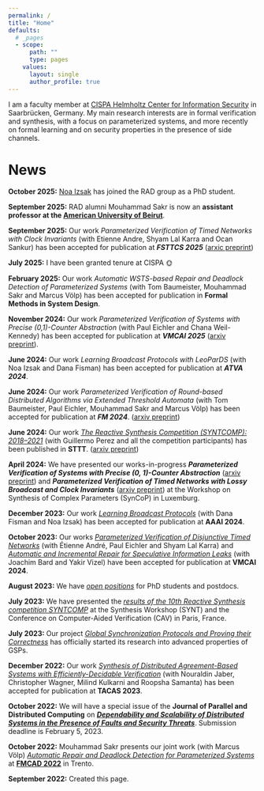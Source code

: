 ```yaml
---
permalink: /
title: "Home"
defaults:
  # _pages
  - scope:
      path: ""
      type: pages
    values:
      layout: single
      author_profile: true
---
```


I am a faculty member at [CISPA Helmholtz Center for Information Security](https://www.cispa.de) in Saarbrücken, Germany. My main research interests are in formal verification and synthesis, with a focus on parameterized systems, and more recently on formal learning and on security properties in the presence of side channels.

# News
**October 2025:** [Noa Izsak](https://noa-izsak.github.io) has joined the RAD group as a PhD student.

**September 2025:** RAD alumni Mouhammad Sakr is now an **assistant professor at the [American University of Beirut](https://www.aub.edu/pages/profile.aspx?MemberId=ms186)**.

**September 2025:** Our work *Parameterized Verification of Timed Networks with Clock Invariants* (with Etienne Andre, Shyam Lal Karra and Ocan Sankur) has been accepted for publication at ***FSTTCS 2025*** ([arxic preprint](https://arxiv.org/abs/2408.05190))

**July 2025:** I have been granted tenure at CISPA :sun_with_face:

**February 2025:** Our work *Automatic WSTS-based Repair and Deadlock Detection of Parameterized Systems* (with Tom Baumeister, Mouhammad Sakr and Marcus Völp) has been accepted for publication in **Formal Methods in System Design**.

**November 2024:** Our work *Parameterized Verification of Systems with Precise (0,1)-Counter Abstraction* (with Paul Eichler and Chana Weil-Kennedy) has been accepted for publication at ***VMCAI 2025*** ([arxiv preprint](https://doi.org/10.48550/arXiv.2408.05954)).

**June 2024:** Our work *Learning Broadcast Protocols with LeoParDS* (with Noa Izsak and Dana Fisman) has been accepted for publication at ***ATVA 2024***. 

**June 2024:** Our work *Parameterized Verification of Round-based Distributed Algorithms via Extended Threshold Automata* (with Tom Baumeister, Paul Eichler, Mouhammad Sakr and Marcus Völp) has been accepted for publication at ***FM 2024***. ([arxiv preprint](https://doi.org/10.48550/arXiv.2406.19880))

**June 2024:** Our work [*The Reactive Synthesis Competition (SYNTCOMP): 2018–2021*](https://doi.org/10.1007/s10009-024-00754-1) (with Guillermo Perez and all the competition participants) has been published in **STTT**. ([arxiv preprint](https://arxiv.org/abs/2206.00251))

**April 2024:** We have presented our works-in-progress ***Parameterized Verification of Systems with Precise (0, 1)-Counter Abstraction*** ([arxiv preprint](https://doi.org/10.48550/arXiv.2408.05954)) and ***Parameterized Verification of Timed Networks with Lossy Broadcast and Clock Invariants*** ([arxiv preprint](https://doi.org/10.48550/arXiv.2408.05190)) at the Workshop on Synthesis of Complex Parameters (SynCoP) in Luxemburg.

**December 2023:** Our work [*Learning Broadcast Protocols*](https://arxiv.org/abs/2306.14284) (with Dana Fisman and Noa Izsak) has been accepted for publication at **AAAI 2024**.

**October 2023:** Our works [*Parameterized Verification of Disjunctive Timed Networks*](https://arxiv.org/abs/2305.07295) (with Étienne André, Paul Eichler and Shyam Lal Karra) and [*Automatic and Incremental Repair for Speculative Information Leaks*](https://arxiv.org/abs/2305.10092) (with Joachim Bard and Yakir Vizel) have been accepted for publication at **VMCAI 2024**.

**August 2023:** We have [*open positions*](/positions) for PhD students and postdocs.

**July 2023:** We have presented the [*results of the 10th Reactive Synthesis competition SYNTCOMP*](http://www.syntcomp.org/syntcomp-2023-results/) at the Synthesis Workshop (SYNT) and the Conference on Computer-Aided Verification (CAV) in Paris, France.

**July 2023:** Our project [*Global Synchronization Protocols and Proving their Correctness*](https://swenjacobs.github.io/research/#global-synchronization-protocols-and-proving-their-correctness) has officially started its research into advanced properties of GSPs.

**December 2022:** Our work [*Synthesis of Distributed Agreement-Based Systems with Efficiently-Decidable Verification*](https://doi.org/10.48550/arXiv.2208.12400) (with Nouraldin Jaber, Christopher Wagner, Milind Kulkarni and Roopsha Samanta) has been accepted for publication at **TACAS 2023**.

**October 2022:** We will have a special issue of the **Journal of Parallel and Distributed Computing** on [***Dependability and Scalability of Distributed Systems in the Presence of Faults and Security Threats***](https://www.sciencedirect.com/journal/journal-of-parallel-and-distributed-computing/about/forthcoming-special-issues#dependability-and-scalability-of-distributed-systems-in-the-presence-of-faults-and-security-threats). Submission deadline is February 5, 2023.

**October 2022:** Mouhammad Sakr presents our joint work (with Marcus Völp) [*Automatic Repair and Deadlock Detection for Parameterized Systems*](https://arxiv.org/abs/2111.03322) at [**FMCAD 2022**](https://fmcad.org/FMCAD22/accepted/) in Trento.

**September 2022:** Created this page.
